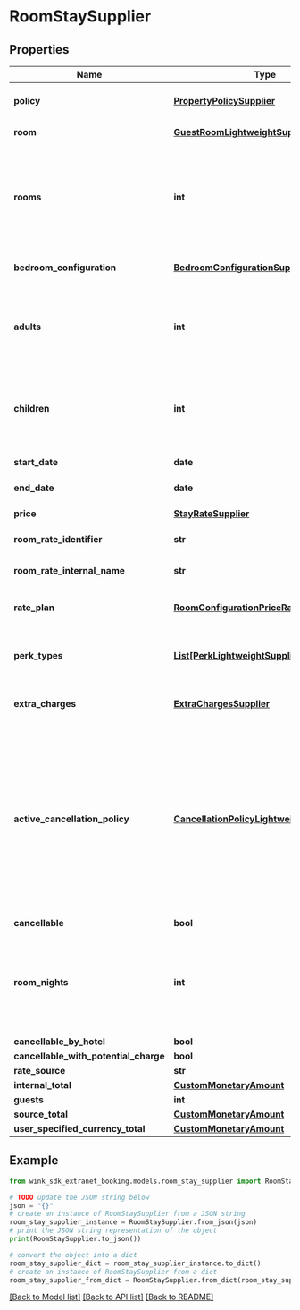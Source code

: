 # RoomStaySupplier


## Properties

Name | Type | Description | Notes
------------ | ------------- | ------------- | -------------
**policy** | [**PropertyPolicySupplier**](PropertyPolicySupplier.md) | Property policy information. | 
**room** | [**GuestRoomLightweightSupplier**](GuestRoomLightweightSupplier.md) | Guest room details. | 
**rooms** | **int** | Number of rooms. Always 1 since we switched to creating one booking per room. | [default to 1]
**bedroom_configuration** | [**BedroomConfigurationSupplier**](BedroomConfigurationSupplier.md) | Desired bedroom layout | 
**adults** | **int** | The actual amount of adults as determined by the hotel&#39;s policy. | [default to 2]
**children** | **int** | The actual amount of children as determined by the hotel&#39;s policy. | [default to 0]
**start_date** | **date** | Stay start date | 
**end_date** | **date** | Stay end date | 
**price** | [**StayRateSupplier**](StayRateSupplier.md) | Price details | 
**room_rate_identifier** | **str** | Master rate identifier | 
**room_rate_internal_name** | **str** | Master rate internal name | 
**rate_plan** | [**RoomConfigurationPriceRatePlanSupplier**](RoomConfigurationPriceRatePlanSupplier.md) | Rate plan used for this stay | 
**perk_types** | [**List[PerkLightweightSupplier]**](PerkLightweightSupplier.md) | List of perks that came with the master rate | [optional] 
**extra_charges** | [**ExtraChargesSupplier**](ExtraChargesSupplier.md) | Rate plan-level extra charges | 
**active_cancellation_policy** | [**CancellationPolicyLightweightSupplier**](CancellationPolicyLightweightSupplier.md) | Based on the itinerary, the cancellation policy could be taken directly from the rate plan or it could be a policy exception also listed on the rate plan | 
**cancellable** | **bool** |  | [optional] 
**room_nights** | **int** | Total number of nights the guest stays at the hotel. -1 indicates there is an error. | [optional] 
**cancellable_by_hotel** | **bool** |  | [optional] 
**cancellable_with_potential_charge** | **bool** |  | [optional] 
**rate_source** | **str** |  | [optional] 
**internal_total** | [**CustomMonetaryAmount**](CustomMonetaryAmount.md) |  | [optional] 
**guests** | **int** |  | [optional] 
**source_total** | [**CustomMonetaryAmount**](CustomMonetaryAmount.md) |  | [optional] 
**user_specified_currency_total** | [**CustomMonetaryAmount**](CustomMonetaryAmount.md) |  | [optional] 

## Example

```python
from wink_sdk_extranet_booking.models.room_stay_supplier import RoomStaySupplier

# TODO update the JSON string below
json = "{}"
# create an instance of RoomStaySupplier from a JSON string
room_stay_supplier_instance = RoomStaySupplier.from_json(json)
# print the JSON string representation of the object
print(RoomStaySupplier.to_json())

# convert the object into a dict
room_stay_supplier_dict = room_stay_supplier_instance.to_dict()
# create an instance of RoomStaySupplier from a dict
room_stay_supplier_from_dict = RoomStaySupplier.from_dict(room_stay_supplier_dict)
```
[[Back to Model list]](../README.md#documentation-for-models) [[Back to API list]](../README.md#documentation-for-api-endpoints) [[Back to README]](../README.md)


